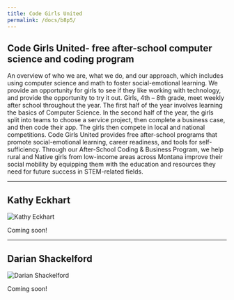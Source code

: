 ```yaml
---
title: Code Girls United
permalink: /docs/b8p5/
---
```


## Code Girls United- free after-school computer science and coding program

An overview of who we are, what we do, and our approach, which includes using computer science and math to foster social-emotional learning. We provide an opportunity for girls to see if they like working with technology, and provide the opportunity to try it out. Girls, 4th – 8th grade, meet weekly after school throughout the year. The first half of the year involves learning the basics of Computer Science. In the second half of the year, the girls split into teams to choose a service project, then complete a business case, and then code their app. The girls then compete in local and national competitions. Code Girls United provides free after-school programs that promote social-emotional learning, career readiness, and tools for self-sufficiency. Through our After-School Coding & Business Program, we help rural and Native girls from low-income areas across Montana improve their social mobility by equipping them with the education and resources they need for future success in STEM-related fields.

***

## Kathy Eckhart

![Kathy Eckhart](../wed/breakout8/images/eckhart.jpg)

Coming soon!

***

## Darian Shackelford

![Darian Shackelford](../wed/breakout8/images/shackelford.jpg)

Coming soon!
